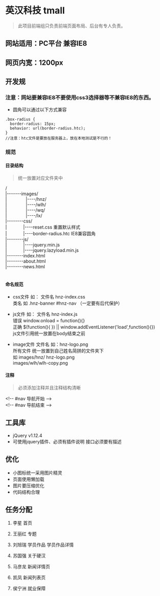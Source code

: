 # 英汉科技 tmall
> 此项目前端组只负责前端页面布局、后台有专人负责。

## 网站适用：PC平台 兼容IE8
## 网页内宽：1200px
## 开发规
### 注意：网站要兼容IE8不要使用css3选择器等不兼容IE8的东西。
* 圆角可以通过以下方式兼容

```
.box-radius {
  border-radius: 15px;
  behavior: url(border-radius.htc);
}
//注意：﻿﻿htc文件是要放在服务器上，放在本地测试是不行的！
```

### 规范
#### 目录结构
> 统一放置对应文件夹中

/<br>
|-------images/<br>
|&nbsp;&nbsp;&nbsp;&nbsp;&nbsp;&nbsp;&nbsp; &nbsp;&nbsp;&nbsp;&nbsp;&nbsp;&nbsp;&nbsp;|----/hnz/<br>
|&nbsp;&nbsp;&nbsp;&nbsp;&nbsp;&nbsp;&nbsp; &nbsp;&nbsp;&nbsp;&nbsp;&nbsp;&nbsp;&nbsp;|----/wlh/<br>
|&nbsp;&nbsp;&nbsp;&nbsp;&nbsp;&nbsp;&nbsp; &nbsp;&nbsp;&nbsp;&nbsp;&nbsp;&nbsp;&nbsp;|----/wq/<br>
|&nbsp;&nbsp;&nbsp;&nbsp;&nbsp;&nbsp;&nbsp; &nbsp;&nbsp;&nbsp;&nbsp;&nbsp;&nbsp;&nbsp;|----/lx/<br>
|--------css/<br>
|&nbsp;&nbsp;&nbsp;&nbsp;&nbsp;&nbsp;&nbsp; &nbsp;&nbsp;&nbsp;&nbsp;&nbsp;|----reset.css 重置默认样式<br>
|&nbsp;&nbsp;&nbsp;&nbsp;&nbsp;&nbsp;&nbsp; &nbsp;&nbsp;&nbsp;&nbsp;&nbsp;|----border-radius.htc IE8兼容圆角<br>
|--------js/<br>
|&nbsp;&nbsp;&nbsp;&nbsp;&nbsp;&nbsp;&nbsp; &nbsp;&nbsp;&nbsp;&nbsp;&nbsp;|----jquery.min.js<br>
|&nbsp;&nbsp;&nbsp;&nbsp;&nbsp;&nbsp;&nbsp; &nbsp;&nbsp;&nbsp;&nbsp;&nbsp;|----jquery.lazyload.min.js<br>
|--------index.html<br>
|--------about.html<br>
|--------news.html<br>
<br>
#### 命名规范
- css文件  如： 文件名  hnz-index.css  <br>
                类名 如 .hnz-banner  #hnz-nav （一定要有后代保护）
  
- js文件   如： 文件名  hnz-index.js  <br>
  错误 window.onload = function(){}  <br>
  正确 $(function(){ }) || window.addEventListener('load',function(){}) <br>
  js文件引用统一放置在body结束之前
- image文件
  文件名 如：hnz-logo.png<br/>
  所有文件 统一放置到自己姓名简拼的文件夹下<br/> 如   images/hnz/ hnz-logo.png<br/> images/wlh/wlh-copy.png

#### 注释
> 必须添加注释并且注释结构清晰

\<!-- #nav 导航开始  --\><br>
\<!-- #nav 导航结束  --\>

## 工具库
- jQuery v1.12.4
- 可使用jquery插件、必须有插件说明 接口必须要有描述

## 优化
- 小图标统一采用图片精灵
- 页面使用懒加载
- 图片要压缩优化
- 代码结构合理

## 任务分配
1. 李星 首页 <br>

2. 王丽红  专题 <br>

3. 刘旭瑞  学员作品  学员作品详情 <br>

4. 苏国强  关于硬汉 <br>

5. 马彦龙 新闻详情页 <br>

6. 凯凤   新闻列表页 <br>

7. 侯宁洲 就业保障 <br>
